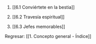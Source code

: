 
1. [[6.1 Conviértete en la bestia]]

2.  [[6.2 Travesía espiritual]]

3. [[6.3 Jefes memorables]]


Regresar: [[1. Concepto general - Índice]]